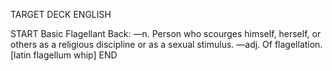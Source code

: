 TARGET DECK
ENGLISH

START
Basic
Flagellant
Back: —n. Person who scourges himself, herself, or others as a religious discipline or as a sexual stimulus. —adj. Of flagellation. [latin flagellum whip]
END
